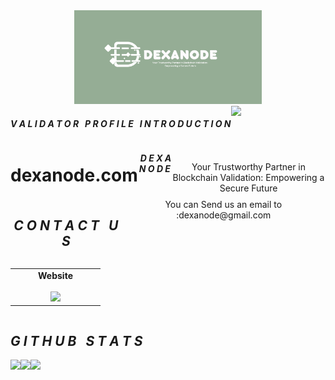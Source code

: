 <div align="center">
<img
  src="https://github.com/Dexanode/dexanode/blob/main/src/assets/images/logo-dexanode.png"
  style="display: inline-block; margin: 0 auto; max-width: 300px">

<div align="center">
  <div style="display: flex; align-items: flex-start;">
  <h4><b><i>V A L I D A T O R &nbsp; P R O F I L E &nbsp; I N T R O D U C T I O N</b></i></h4>
    <img align="top" src="https://komarev.com/ghpvc/?username=dexanode&color=blue"/>
<br />
<br />
  </div>

</div>

<div align="center">
  <div style="display: flex; align-items: flex-start;">
  <br />
<h1>dexanode.com</h1>
<h5><i> &nbsp;D E X A N O D E &nbsp;&nbsp;</h5></i>
<br />
<br />
Your Trustworthy Partner in Blockchain Validation: Empowering a Secure Future
  </div>
</div>

<div align="center">
  <div style="display: flex; align-items: flex-start;">
  <h2><i>C O N T A C T &nbsp; U S </i></h2>
  You can Send us an email to :dexanode@gmail.com <br />
  <br />
  </div>
</div>

<table width="320px" align="center">
    <tbody>
        <tr valign="top">
            <td width="130px" align="center">
            <span><strong>Website</strong></span><br><br />
            <a href="https://dexanode.com/" target="_blank" rel="noopener noreferrer">
            <img height="40px" src="https://avatars.githubusercontent.com/u/65535542?v=4">
            </td>
        </tr>
    </tbody>
</table>

<div align="center">
  <div style="display: flex; align-items: flex-start;">
  <h2><i>G I T H U B &nbsp; S T A T S</i></h2>
  </div>
</div>

<div align="center">
  <div style="display: flex; align-items: flex-start;">
    <img align="top" src="https://github-readme-stats.vercel.app/api?username=dexanode&show_icons=true&theme=nightowl"/>
<br />
<br />
    <img align="top" src="https://github-readme-streak-stats.herokuapp.com/?user=dexanode&theme=nightowl&date_format=M%20j%5B%2C%20Y%5D"/>
<br />
<br />
   <img align="down" src="https://github-readme-stats.vercel.app/api/top-langs/?username=dexanode&layout=compact&theme=nightowl"/>
  </div>
</div>




